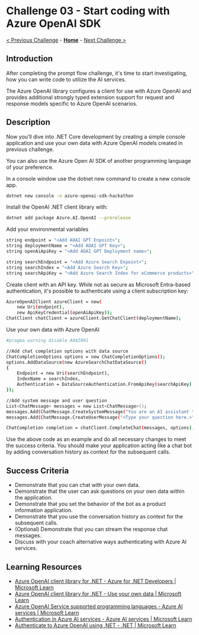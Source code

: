 # Challenge 03 - Start coding with Azure OpenAI SDK

 [< Previous Challenge](./Challenge-02.md) - **[Home](../README.md)** - [Next Challenge >](./Challenge-04.md)

## Introduction
After completing the prompt flow challenge, it's time to start investigating, how you can write code to utilize the AI services.

The Azure OpenAI library configures a client for use with Azure OpenAI and provides additional strongly typed extension support for request and response models specific to Azure OpenAI scenarios.

## Description
Now you’ll dive into .NET Core development by creating a simple console application and use your own data with Azure OpenAI models created in previous challenge.

You can also use the Azure Open AI SDK of another programming language of your preference.

In a console window use the dotnet new command to create a new console app. 

```bash
dotnet new console -n azure-openai-sdk-hackathon
```

Install the OpenAI .NET client library with:

```bash
dotnet add package Azure.AI.OpenAI --prerelease
```

Add your environmental variables
```bash
string endpoint = "<Add AOAI GPT Enpoint>";
string deploymentName = "<Add AOAI GPT Key>";
string openAiApiKey = "<Add AOAI GPT Deployment name>";

string searchEndpoint = "<Add Azure Search Enpoint>";
string searchIndex = "<Add Azure Search Key>";
string searchApiKey = "<Add Azure Search Index for eCommerce products>";
```

Create client with an API key. While not as secure as Microsoft Entra-based authentication, it's possible to authenticate using a client subscription key:

```bash
AzureOpenAIClient azureClient = new(
    new Uri(endpoint),
    new ApiKeyCredential(openAiApiKey));
ChatClient chatClient = azureClient.GetChatClient(deploymentName);
```

Use your own data with Azure OpenAI

```bash
#pragma warning disable AOAI001

//Add chat completion options with data source 
ChatCompletionOptions options = new ChatCompletionOptions();
options.AddDataSource(new AzureSearchChatDataSource()
{
    Endpoint = new Uri(searchEndpoint),
    IndexName = searchIndex,
    Authentication = DataSourceAuthentication.FromApiKey(searchApiKey),
});

//Add system message and user question
List<ChatMessage> messages = new List<ChatMessage>();
messages.Add(ChatMessage.CreateSystemMessage("You are an AI assistant that helps people find product information."));
messages.Add(ChatMessage.CreateUserMessage("<Type your question here.>"));

ChatCompletion completion = chatClient.CompleteChat(messages, options);
```

Use the above code as an example and do all necessary changes to meet the success criteria.
You should make your application acting like a chat bot by adding conversation history as context for the subsequent calls.

## Success Criteria

- Demonstrate that you can chat with your own data.
- Demonstrate that the user can ask questions on your own data within the application.
- Demonstrate that you set the behavior of the bot as a product information application.
- Demonstrate that you use the conversation history as context for the subsequent calls.
- (Optional) Demonstrate that you can stream the response chat messages.
- Discuss with your coach alternative ways authenticating with Azure AI services.
  
## Learning Resources
- [Azure OpenAI client library for .NET - Azure for .NET Developers | Microsoft Learn](https://learn.microsoft.com/en-us/dotnet/api/overview/azure/ai.openai-readme?view=azure-dotnet)
- [Azure OpenAI client library for .NET - Use your own data | Microsoft Learn](https://learn.microsoft.com/en-us/dotnet/api/overview/azure/ai.openai-readme?view=azure-dotnet-preview#use-your-own-data-with-azure-openai)
- [Azure OpenAI Service supported programming languages - Azure AI services | Microsoft Learn](https://learn.microsoft.com/en-us/azure/ai-services/openai/supported-languages#programming-languages)
- [Authentication in Azure AI services - Azure AI services | Microsoft Learn](https://learn.microsoft.com/en-us/azure/ai-services/authentication)
- [Authenticate to Azure OpenAI using .NET - .NET | Microsoft Learn](https://learn.microsoft.com/en-us/dotnet/ai/azure-ai-services-authentication)
